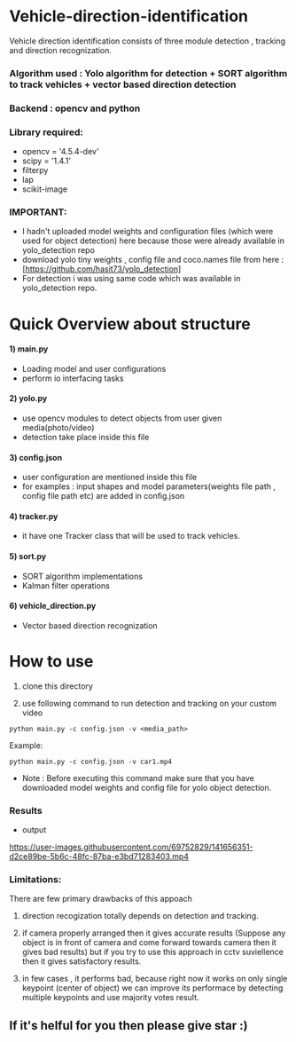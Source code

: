 # Vehicle-direction-identification
Vehicle direction identification consists of three module detection , tracking and direction recognization.


### Algorithm used : Yolo algorithm for detection + SORT algorithm to track vehicles + vector based direction detection
### Backend : opencv and python
### Library required:

- opencv = '4.5.4-dev'
- scipy = '1.4.1'
- filterpy 
- lap
- scikit-image


### IMPORTANT:

- I hadn't uploaded model weights and configuration files (which were used for object detection) here because those were already available in yolo_detection repo
- download yolo tiny weights , config file and coco.names file from here : [https://github.com/hasit73/yolo_detection]
- For detection i was using same code which was available in yolo_detection repo.

# Quick Overview about structure

#### 1) main.py

- Loading model and user configurations
- perform io interfacing tasks


#### 2) yolo.py

- use opencv modules to detect objects from user given media(photo/video)
- detection take place inside this file


#### 3) config.json

- user configuration are mentioned inside this file
- for examples : input shapes and model parameters(weights file path , config file path etc) are added in config.json


#### 4) tracker.py

- it have one Tracker class that will be used to track vehicles.

#### 5) sort.py

- SORT algorithm implementations
- Kalman filter operations


#### 6) vehicle_direction.py

- Vector based direction recognization


# How to use 

1) clone this directory

 
2) use following command to run detection and tracking on your custom video

  ```
  python main.py -c config.json -v <media_path>
  ```

  Example: 
  ```
  python main.py -c config.json -v car1.mp4
  ```
  
- Note : Before executing this command make sure that you have downloaded model weights and config file for yolo object detection.

### Results


- output

https://user-images.githubusercontent.com/69752829/141656351-d2ce89be-5b6c-48fc-87ba-e3bd71283403.mp4



### Limitations:

There are few primary drawbacks of this appoach

1) direction recogization totally depends on detection and tracking.
2) if camera properly arranged then it gives accurate results (Suppose any object is in front of camera and come forward towards camera then it gives bad results)
    but if you try to use this approach in cctv suviellence then it gives satisfactory results.
    
3) in few cases , it performs bad, because right now it works on only single keypoint (center of object) we can improve its performace by detecting multiple keypoints and use majority votes result.
 
## If it's helful for you then please give star :)


